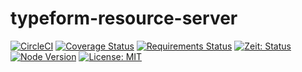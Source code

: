 # typeform-resource-server

[![CircleCI](https://circleci.com/gh/tripheo0412/typeform-resource-server/tree/master.svg?style=svg)](https://circleci.com/gh/tripheo0412/typeform-resource-server/tree/master)
[![Coverage Status](https://coveralls.io/repos/github/tripheo0412/typeform-resource-server/badge.svg?branch=master)](https://coveralls.io/github/tripheo0412/typeform-resource-server?branch=master)
[![Requirements Status](https://requires.io/github/tripheo0412/typeform-resource-server/requirements.svg?branch=master)](https://requires.io/github/tripheo0412/typeform-resource-server/requirements/?branch=master)
[![Zeit: Status](https://img.shields.io/badge/Zeit-Live-ff69b4.svg?style=flat&logo=Zeit)](https://typeform-resource-server.tripheo0412.now.sh/)
[![Node Version](https://img.shields.io/badge/Node-10.16.0-blueviolet.svg?style=flat&logo=Node.js)]()
[![License: MIT](https://img.shields.io/badge/License-MIT-blue.svg?style=flat&logo=Read-The-Docs)](https://opensource.org/licenses/MIT)
